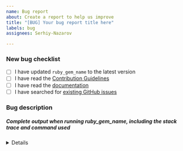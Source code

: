 ```yaml
---
name: Bug report
about: Create a report to help us improve
title: "[BUG] Your bug report title here"
labels: bug
assignees: Serhiy-Nazarov

---
```


<!-- Thanks for helping to make RubyGemName better! Before submit your bug, please make sure to check the following boxes by putting an x in the [ ] (don't: [x ], [ x], do: [x]) -->

### New bug checklist

- [ ] I have updated `ruby_gem_name` to the latest version
- [ ] I have read the [Contribution Guidelines](https://github.com/on-strum/ruby-gem/blob/master/CONTRIBUTING.md)
- [ ] I have read the [documentation](https://github.com/on-strum/ruby-gem/blob/master/README.md)
- [ ] I have searched for [existing GitHub issues](https://github.com/on-strum/ruby-gem/issues)

<!-- Please use next pattern for your bug report title: [BUG] Your bug report title here -->

### Bug description
<!-- Please include what's happening, expected behavior, and any relevant code samples -->

##### Complete output when running ruby_gem_name, including the stack trace and command used

<details>
  <pre>[INSERT OUTPUT HERE]</pre>
</details>
